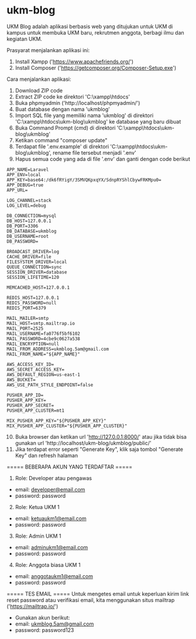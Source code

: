 # ukm-blog

UKM Blog adalah aplikasi berbasis web yang ditujukan untuk UKM di kampus untuk membuka UKM baru, rekrutmen anggota, berbagi ilmu dan kegiatan UKM.

Prasyarat menjalankan aplikasi ini:
1. Install Xampp ('https://www.apachefriends.org/')
2. Install Composer ('https://getcomposer.org/Composer-Setup.exe')

Cara menjalankan aplikasi:
1. Download ZIP code
2. Extract ZIP code ke direktori 'C:\xampp\htdocs'
3. Buka phpmyadmin ('http://localhost/phpmyadmin/')
4. Buat database dengan nama 'ukmblog'
5. Import SQL file yang memiliki nama 'ukmblog' di direktori 'C:\xampp\htdocs\ukm-blog\ukmblog' ke database yang baru dibuat
6. Buka Command Prompt (cmd) di direktori 'C:\xampp\htdocs\ukm-blog\ukmblog'
7. Ketikan command "composer update"
8. Terdapat file '.env.example' di direktori 'C:\xampp\htdocs\ukm-blog\ukmblog', rename file tersebut menjadi '.env'
9. Hapus semua code yang ada di file '.env' dan ganti dengan code berikut

```
APP_NAME=Laravel
APP_ENV=local
APP_KEY=base64:/dk6fRYigY/3SMVQKpxqYX/SdnpRYShlCbywFRKMpu0=
APP_DEBUG=true
APP_URL=

LOG_CHANNEL=stack
LOG_LEVEL=debug

DB_CONNECTION=mysql
DB_HOST=127.0.0.1
DB_PORT=3306
DB_DATABASE=ukmblog
DB_USERNAME=root
DB_PASSWORD=

BROADCAST_DRIVER=log
CACHE_DRIVER=file
FILESYSTEM_DRIVER=local
QUEUE_CONNECTION=sync
SESSION_DRIVER=database
SESSION_LIFETIME=120

MEMCACHED_HOST=127.0.0.1

REDIS_HOST=127.0.0.1
REDIS_PASSWORD=null
REDIS_PORT=6379

MAIL_MAILER=smtp
MAIL_HOST=smtp.mailtrap.io
MAIL_PORT=2525
MAIL_USERNAME=fa0776f5bf6102
MAIL_PASSWORD=4cbe9c0627a538
MAIL_ENCRYPTION=null
MAIL_FROM_ADDRESS=ukmblog.5am@gmail.com
MAIL_FROM_NAME="${APP_NAME}"

AWS_ACCESS_KEY_ID=
AWS_SECRET_ACCESS_KEY=
AWS_DEFAULT_REGION=us-east-1
AWS_BUCKET=
AWS_USE_PATH_STYLE_ENDPOINT=false

PUSHER_APP_ID=
PUSHER_APP_KEY=
PUSHER_APP_SECRET=
PUSHER_APP_CLUSTER=mt1

MIX_PUSHER_APP_KEY="${PUSHER_APP_KEY}"
MIX_PUSHER_APP_CLUSTER="${PUSHER_APP_CLUSTER}"

```

10. Buka browser dan ketikan url 'http://127.0.0.1:8000/' atau jika tidak bisa gunakan url 'http://localhost/ukm-blog/ukmblog/public/'
11. Jika terdapat error seperti "Generate Key", klik saja tombol "Generate Key" dan refresh halaman



===== BEBERAPA AKUN YANG TERDAFTAR =====
1. Role: Developer atau pengawas
 - email: developer@email.com
 - password: password

2. Role: Ketua UKM 1
 - email: ketuaukm1@email.com
 - password: password

3. Role: Admin UKM 1
 - email: adminukm1@email.com
 - password: password

4. Role: Anggota biasa UKM 1
 - email: anggotaukm1@email.com
 - password: password



===== TES EMAIL =====
Untuk mengetes email untuk keperluan kirim link reset password atau verifikasi email, kita menggunakan situs mailtrap ('https://mailtrap.io/')
- Gunakan akun berikut:
 - email: ukmblog.5am@gmail.com
 - password: password123
